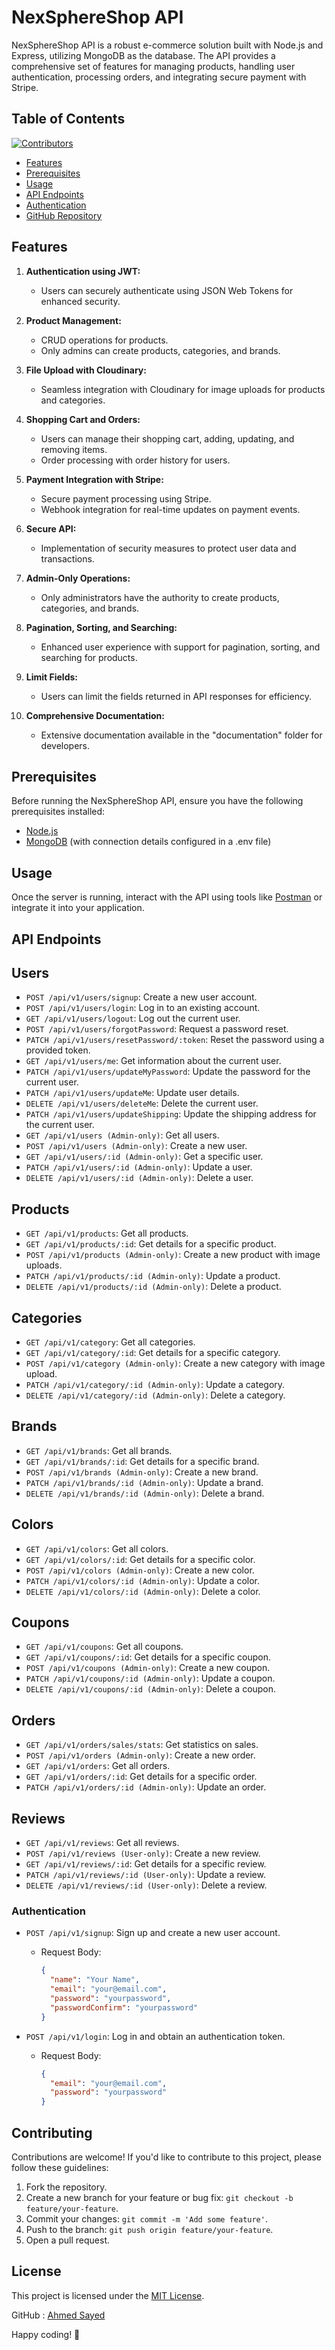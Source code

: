# NexSphereShop API

NexSphereShop API is a robust e-commerce solution built with Node.js and Express, utilizing MongoDB as the database. The API provides a comprehensive set of features for managing products, handling user authentication, processing orders, and integrating secure payment with Stripe.

## Table of Contents

[![Contributors](https://img.shields.io/github/contributors/username/repo.svg)](https://github.com/username/repo/graphs/contributors)

- [Features](#features)
- [Prerequisites](#prerequisites)
- [Usage](#usage)
- [API Endpoints](#api-endpoints)
- [Authentication](#authentication)
- [GitHub Repository](#github-repository)

## Features

1. **Authentication using JWT:**

   - Users can securely authenticate using JSON Web Tokens for enhanced security.

2. **Product Management:**

   - CRUD operations for products.
   - Only admins can create products, categories, and brands.

3. **File Upload with Cloudinary:**

   - Seamless integration with Cloudinary for image uploads for products and categories.

4. **Shopping Cart and Orders:**

   - Users can manage their shopping cart, adding, updating, and removing items.
   - Order processing with order history for users.

5. **Payment Integration with Stripe:**

   - Secure payment processing using Stripe.
   - Webhook integration for real-time updates on payment events.

6. **Secure API:**

   - Implementation of security measures to protect user data and transactions.

7. **Admin-Only Operations:**

   - Only administrators have the authority to create products, categories, and brands.

8. **Pagination, Sorting, and Searching:**

   - Enhanced user experience with support for pagination, sorting, and searching for products.

9. **Limit Fields:**

   - Users can limit the fields returned in API responses for efficiency.

10. **Comprehensive Documentation:**
    - Extensive documentation available in the "documentation" folder for developers.

## Prerequisites

Before running the NexSphereShop API, ensure you have the following prerequisites installed:

- [Node.js](https://nodejs.org/)
- [MongoDB](https://www.mongodb.com/) (with connection details configured in a .env file)

## Usage

Once the server is running, interact with the API using tools like [Postman](https://www.postman.com/) or integrate it into your application.

## API Endpoints

## Users

- `POST /api/v1/users/signup`: Create a new user account.
- `POST /api/v1/users/login`: Log in to an existing account.
- `GET /api/v1/users/logout`: Log out the current user.
- `POST /api/v1/users/forgotPassword`: Request a password reset.
- `PATCH /api/v1/users/resetPassword/:token`: Reset the password using a provided token.
- `GET /api/v1/users/me`: Get information about the current user.
- `PATCH /api/v1/users/updateMyPassword`: Update the password for the current user.
- `PATCH /api/v1/users/updateMe`: Update user details.
- `DELETE /api/v1/users/deleteMe`: Delete the current user.
- `PATCH /api/v1/users/updateShipping`: Update the shipping address for the current user.
- `GET /api/v1/users (Admin-only)`: Get all users.
- `POST /api/v1/users (Admin-only)`: Create a new user.
- `GET /api/v1/users/:id (Admin-only)`: Get a specific user.
- `PATCH /api/v1/users/:id (Admin-only)`: Update a user.
- `DELETE /api/v1/users/:id (Admin-only)`: Delete a user.

## Products

- `GET /api/v1/products`: Get all products.
- `GET /api/v1/products/:id`: Get details for a specific product.
- `POST /api/v1/products (Admin-only)`: Create a new product with image uploads.
- `PATCH /api/v1/products/:id (Admin-only)`: Update a product.
- `DELETE /api/v1/products/:id (Admin-only)`: Delete a product.

## Categories

- `GET /api/v1/category`: Get all categories.
- `GET /api/v1/category/:id`: Get details for a specific category.
- `POST /api/v1/category (Admin-only)`: Create a new category with image upload.
- `PATCH /api/v1/category/:id (Admin-only)`: Update a category.
- `DELETE /api/v1/category/:id (Admin-only)`: Delete a category.

## Brands

- `GET /api/v1/brands`: Get all brands.
- `GET /api/v1/brands/:id`: Get details for a specific brand.
- `POST /api/v1/brands (Admin-only)`: Create a new brand.
- `PATCH /api/v1/brands/:id (Admin-only)`: Update a brand.
- `DELETE /api/v1/brands/:id (Admin-only)`: Delete a brand.

## Colors

- `GET /api/v1/colors`: Get all colors.
- `GET /api/v1/colors/:id`: Get details for a specific color.
- `POST /api/v1/colors (Admin-only)`: Create a new color.
- `PATCH /api/v1/colors/:id (Admin-only)`: Update a color.
- `DELETE /api/v1/colors/:id (Admin-only)`: Delete a color.

## Coupons

- `GET /api/v1/coupons`: Get all coupons.
- `GET /api/v1/coupons/:id`: Get details for a specific coupon.
- `POST /api/v1/coupons (Admin-only)`: Create a new coupon.
- `PATCH /api/v1/coupons/:id (Admin-only)`: Update a coupon.
- `DELETE /api/v1/coupons/:id (Admin-only)`: Delete a coupon.

## Orders

- `GET /api/v1/orders/sales/stats`: Get statistics on sales.
- `POST /api/v1/orders (Admin-only)`: Create a new order.
- `GET /api/v1/orders`: Get all orders.
- `GET /api/v1/orders/:id`: Get details for a specific order.
- `PATCH /api/v1/orders/:id (Admin-only)`: Update an order.

## Reviews

- `GET /api/v1/reviews`: Get all reviews.
- `POST /api/v1/reviews (User-only)`: Create a new review.
- `GET /api/v1/reviews/:id`: Get details for a specific review.
- `PATCH /api/v1/reviews/:id (User-only)`: Update a review.
- `DELETE /api/v1/reviews/:id (User-only)`: Delete a review.

### Authentication

- `POST /api/v1/signup`: Sign up and create a new user account.

  - Request Body:
    ```json
    {
      "name": "Your Name",
      "email": "your@email.com",
      "password": "yourpassword",
      "passwordConfirm": "yourpassword"
    }
    ```

- `POST /api/v1/login`: Log in and obtain an authentication token.
  - Request Body:
    ```json
    {
      "email": "your@email.com",
      "password": "yourpassword"
    }
    ```

## Contributing

Contributions are welcome! If you'd like to contribute to this project, please follow these guidelines:

1. Fork the repository.
2. Create a new branch for your feature or bug fix: `git checkout -b feature/your-feature`.
3. Commit your changes: `git commit -m 'Add some feature'`.
4. Push to the branch: `git push origin feature/your-feature`.
5. Open a pull request.

## License

This project is licensed under the [MIT License](LICENSE).

GitHub : [Ahmed Sayed](https://github.com/unRealAhmed)

Happy coding! 🚀
